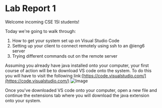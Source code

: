 # Lab Report 1
Welcome incoming CSE 15l students!

Today we're going to walk through:
1. How to get your system set up on Visual Studio Code
2. Setting up your client to connect remotely using ssh to an @ieng6 server
3. Trying different commands out on the remote server

Assuming you already have java installed onto your computer, your first course of action will be to download VS code onto the system. 
To do this you will have to visit the following link:[https://code.visualstudio.com/](https://code.visualstudio.com/)
![Image]()

Once you've downloaded VS code onto your computer, open a new file and continue the extensions tab where you will download the java extension
onto your system. 
